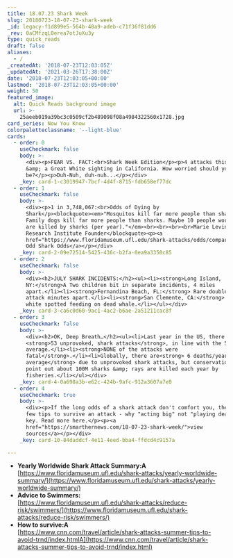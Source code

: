 ```yaml
---
title: 18.07.23 Shark Week
slug: 20180723-18-07-23-shark-week
_id: legacy-f1d899e5-564b-40a9-adeb-c71f36f81dd6
_rev: 0aCMfzqL0erea7otJuXu3y
type: quick_reads
draft: false
aliases:
  - /
_createdAt: '2018-07-23T12:03:05Z'
_updatedAt: '2021-03-26T17:38:00Z'
date: '2018-07-23T12:03:05+00:00'
lastmod: '2018-07-23T12:03:05+00:00'
weight: 50
featured_image:
  alt: Quick Reads background image
  url: >-
    25aeeb019a39bc3c0509cf2b489098f08a4984322560x1728.jpg
card_series: Now You Know
colorpaletteclassname: '--light-blue'
cards:
  - order: 0
    useCheckmark: false
    body: >-
      <div><p>FEAR VS. FACT:<br>Shark Week Edition</p><p>4 attacks this month
      &amp; a Great White sighting in California. How worried should you
      be?</p><p>Duh-Nuh, duh-nuh...</p></div>
    _key: card-1-c3019947-7bcf-4d4f-8715-fdb658ef77dc
  - order: 1
    useCheckmark: false
    body: >-
      <div><p>1 in 3,748,067:<br>Odds of Dying by
      Shark</p><blockquote><em>"Mosquitos kill far more people than sharks.
      Family dogs kill far more people than sharks. Maybe 10 people worldwide
      are killed by sharks (per year)."</em><br><br><br><br>Marie Levine, Shark
      Research Institute Founder</blockquote><p><a
      href="https://www.floridamuseum.ufl.edu/shark-attacks/odds/compare-risk/death/">CLICK:
      Odd Shark Odds</a></p></div>
    _key: card-2-09e72514-5425-436c-b2fa-0ea9a3350c85
  - order: 2
    useCheckmark: false
    body: >-
      <div><h2>JULY SHARK INCIDENTS:</h2><ul><li><strong>Long Island,
      NY:</strong>A Two children bit in separate incidents, 4 miles
      apart.</li><li><strong>Fernandina Beach, FL:</strong> Rare double shark
      attack minutes apart.</li><li><strong>San Clemente, CA:</strong> Great
      white spotted feeding on dead whale.</li></ul></div>
    _key: card-3-ca6c0d60-9ac1-4ac2-b6ae-2a51211cac8f
  - order: 3
    useCheckmark: false
    body: >-
      <div><h2>OK, Deep Breath…</h2><ul><li>Last year in the US, there were
      <strong>53 unprovoked, shark attacks</strong>, in line with the 5-year
      average.</li><li><strong>NONE of the attacks were
      fatal</strong>.</li><li>Globally, there are<strong> 6 deaths/year on
      average</strong> due to unprovoked shark attacks, but conservationists
      point out about 100M sharks &amp; rays are killed each year by
      fisheries.</li></ul></div>
    _key: card-4-0a698a3b-e62c-424b-9afc-912a3607a7e0
  - order: 4
    useCheckmark: true
    body: >-
      <div><p>If the long odds of a shark attack don't comfort you, there are a
      few tips to survive an attack - why "acting big" not "playing dead" is
      key. Read more here.</p><p><a
      href="https://smarthernews.com/18-07-23-shark-week/">view
      sources</a></p></div>
    _key: card-10-84daddcf-4e11-4eed-bba4-ffdcd4c9157a

---
```

* **Yearly Worldwide Shark Attack Summary:A**  
[https://www.floridamuseum.ufl.edu/shark-attacks/yearly-worldwide-summary/](https://www.floridamuseum.ufl.edu/shark-attacks/yearly-worldwide-summary/)
* **Advice to Swimmers:**  
[https://www.floridamuseum.ufl.edu/shark-attacks/reduce-risk/swimmers/](https://www.floridamuseum.ufl.edu/shark-attacks/reduce-risk/swimmers/)
* **How to survive:A**  
[https://www.cnn.com/travel/article/shark-attacks-summer-tips-to-avoid-trnd/index.htmlA](https://www.cnn.com/travel/article/shark-attacks-summer-tips-to-avoid-trnd/index.html)